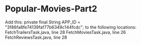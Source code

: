 # Popular-Movies-Part2
Add this:
	private final String APP_ID = "3f86fa8fe74139faf77b6349c144fcdc";
to the following locations:
	FetchTrailersTask.java, line 28
	FetchMoviesTask.java, line 26
	FetchReviewsTask.java, line 28
